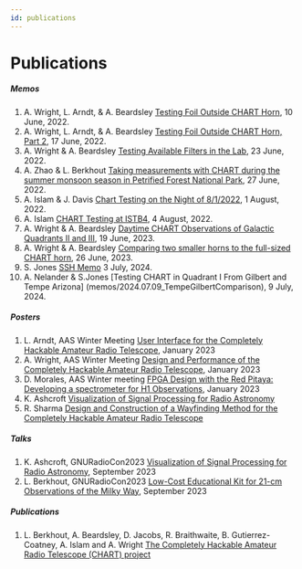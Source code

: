 ```yaml
---
id: publications
---
```

Publications
===

##### Memos

1.  A. Wright, L. Arndt, & A. Beardsley  [Testing Foil Outside CHART Horn](memos/2022.06.10_FoilTesting.pdf), 10 June, 2022.
2.  A. Wright, L. Arndt, & A. Beardsley  [Testing Foil Outside CHART Horn, Part 2](memos/2022.06.17_FoilTesting2.pdf), 17 June, 2022.
3.  A. Wright & A. Beardsley  [Testing Available Filters in the Lab](memos/2022.06.23_FilterTesting.pdf), 23 June, 2022.
4.  A. Zhao & L. Berkhout  [Taking measurements with CHART during the summer monsoon season in Petrified Forest National Park](memos/2022.06.25_PetrifiedForest.pdf), 27 June, 2022.
5.  A. Islam & J. Davis  [Chart Testing on the Night of 8/1/2022](memos/2022.08.01_CanyonLake.pdf), 1 August, 2022.
6.  A. Islam  [CHART Testing at ISTB4](memos/2022.08.04_ISTB4.pdf), 4 August, 2022.
7.  A. Wright & A. Beardsley  [Daytime CHART Observations of Galactic Quadrants II and III](memos/2023.06.19_DayQuad2and3.pdf), 19 June, 2023.
8.  A. Wright & A. Beardsley  [Comparing two smaller horns to the full-sized CHART horn](memos/2023.06.26_BabyCHARTTests.pdf), 26 June, 2023.
9. S. Jones [SSH Memo](memos/2024.07.03_SSH_Memo_Revised.pdf) 3 July, 2024.
10. A. Nelander & S.Jones [Testing CHART in Quadrant I From Gilbert and Tempe Arizona] (memos/2024.07.09_TempeGilbertComparison), 9 July, 2024.

##### Posters

1.  L. Arndt, AAS Winter Meeting  [User Interface for the Completely Hackable Amateur Radio Telescope](https://aas237-aas.ipostersessions.com/?s=51-93-98-44-7F-4E-92-52-1C-53-02-89-9A-6A-FC-53), January 2023
2.  A. Wright, AAS Winter Meeting  [Design and Performance of the Completely Hackable Amateur Radio Telescope](https://aas237-aas.ipostersessions.com/?s=5F-BA-55-69-66-C2-01-24-0B-C6-77-4B-97-51-AF-1C), January 2023
3.  D. Morales, AAS Winter meeting  [FPGA Design with the Red Pitaya: Developing a spectrometer for H1 Observations](https://sites.google.com/view/dlmorales/research?authuser=0#h.hv94nswsa15t), January 2023
4.  K. Ashcroft  [Visualization of Signal Processing for Radio Astronomy](memos/CHART_Poster.pdf)
5.  R. Sharma  [Design and Construction of a Wayfinding Method for the Completely Hackable Amateur Radio Telescope](memos/Sharma_FURI.pdf)

##### Talks

1.  K. Ashcroft, GNURadioCon2023  [Visualization of Signal Processing for Radio Astronomy](https://www.youtube.com/live/LzkIl8sTvRY?si=qOqa4D2PfQcEPhXp&t=20702), September 2023
2.  L. Berkhout, GNURadioCon2023  [Low-Cost Educational Kit for 21-cm Observations of the Milky Way](https://www.youtube.com/live/LzkIl8sTvRY?si=WjDNOb7DFqHlABgT&t=19722), September 2023

##### Publications

1.  L. Berkhout, A. Beardsley, D. Jacobs, R. Braithwaite, B. Gutierrez-Coatney, A. Islam and A. Wright  [The Completely Hackable Amateur Radio Telescope (CHART) project](https://iopscience.iop.org/article/10.1088/1361-6552/ad0542)
